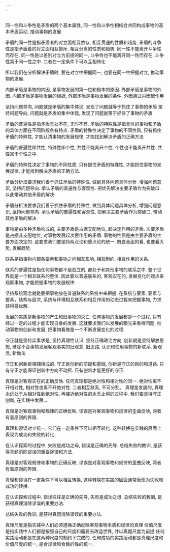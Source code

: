 ```yaml
---
~
---
```


同一性和斗争性是矛盾的两个基本属性, 同一性和斗争性相结合共同构成事物的基本矛盾运动, 推动事物的发展

矛盾的同一性是指矛盾者的对立面相互依存, 相互贯通的性质和趋势, 矛盾的斗争性是指矛盾着的对立面相互排斥, 相互分离的性质和趋势. 同一性不能离开斗争性而存在, 同一性是以差别对立为前提的同一, 斗争性也不能离开同一性而存在, 斗争性寓于同一性之中. 二者在一定条件下可以互相转化

所以我们在分析解决矛盾时, 要在对立中把握同一, 也要在同一中把握对立, 推动事物的发展.

内部矛盾是事物的内因, 是事物发展的第一位和根本的原因. 外部矛盾是事物的外因. 内部矛盾是事物发展的根据, 外部矛盾是事物发展的条件, 外因通过内因起作用

坚持问题导向, 问题就是矛盾的集中体现, 发现了问题就等于抓住了事物的矛盾
坚持问题导向, 问题就是矛盾的集中体现, 发现了问题就等于抓住了事物的矛盾

矛盾的普遍性是指矛盾无处不在, 无时不有. 矛盾的特殊性是指具体的事物和矛盾的具体方面在不同阶段各有特点. 矛盾的特殊性决定了事物的不同性质, 只有抓住矛盾的特殊性, 才能认清事物的发展规律, 才能找到解决矛盾的正确方法

矛盾的普遍性即共性, 特殊性即个性, 共性不能离开个性, 个性也不能离开共性. 共性寓于个性之中.

矛盾的特殊性决定了事物的不同性质, 只有抓住矛盾的特殊性, 才能抓住事物的发展规律, 才能找到解决矛盾的正确方法.

矛盾分析法要求我们善于抓住矛盾的特殊性, 做到具体问题具体分析. 增强问题意识, 坚持问题导向. 承认矛盾的普遍性与客观性. 把优先解决主要矛盾作为突破口. 以此带动其他矛盾的解决

矛盾分析法要求我们善于抓住矛盾的特殊性, 做到具体问题具体分析, 增强问题意识, 坚持问题导向. 承认矛盾的普遍性和客观性, 把解决主要矛盾作为突破口, 带动其他矛盾的解决

事物是由多种矛盾构成的, 主要矛盾是占据支配地位, 起决定作用的矛盾. 次要矛盾是占据非支配地位, 对事物发展起次要作用的矛盾. 事物的性质是由主要矛盾的主要方面决定的. 这要求我们要坚持两点论和重点论的统一, 既要全面的看, 也要看大势, 发展趋势.

联系是指事物内部各要素和事物之间相互影响, 相互制约, 相互作用的关系.

联系的普遍性是指任何事物都不是孤立的, 都处于和其他事物的联系之中. 整个世界就是一个相互联系的整体. 因此要以普遍联系的, 客观实在的, 发展变化的观点来观察事物, 才能把握事物的发展规律.

坚持系统观念就是要把事物放在普遍联系的系统中来把握. 在系统与要素, 要素与要素，结构与层次, 系统与环境相互联系和相互作用的动态过程来把握事物, 力求获得最优解.

发展的实质是新事物的产生和旧事物的灭亡. 任何事物的发展都是一个过程, 只有经过一定的过程才能实现自身的发展. 这就要求我们以发展的眼光来看待问题, 推动事物的创新和发展, 把事物看做是一个不断发展变化的过程.

守正就是坚持实事求是, 坚持真理性认识, 坚持正确政治方向, 创新就是坚持解放思想, 破除不合事物发展客观事实的旧观念, 旧思路, 认识和使用事物的新联系, 新观念, 新做法

守正和创新是相辅相成的. 守正是创新的前提和基础, 创新是守正的目的和道路. 只有守正才能保证创新中方向不动摇. 只有创新才能更好的守正.

真理是对客观实在的正确反映. 任何真理都是绝对性和相对性的同一. 绝对性离不开相对性, 相对性也离不开绝对性. 二者相互联系, 不可分割。
真理是发展的, 真理永远处于从相对性到绝对性, 再接近绝对性的永无止境的过程中.
我们要坚持守正创新, 在实践中发展...

真理是对客观事物和规律的正确反映, 谬误是对客观事物和规律的歪曲反映, 两者有着原则的界限.

真理和谬误对立统一, 它们在一定条件下可以相互转化. 这种转换在实践的层面上表现为成功和失败的转化.

在认识探索的过程中, 失败是成功之母, 错误是正确的先导. 总结失败的教训, 是获得真题消除谬误的重要途径和方法.

真理是对客观规律和事物的正确反映, 谬误是对客观事物和规律的歪曲反映, 两者有着原则的界限.

真理和谬误在一定条件下可以相互转换, 这种转换在实践的层面通常表现为失败和成功的转换.

在认识探索过程中, 错误往往是正确的先导, 失败是成功之母. 总结失败的教训, 是获得真理消除谬误的重要办法.

总结失败的教训, 是获得真题消除谬误的重要办法.

真理尺度是指实践中人们必须遵循正确反映客观事物本质和规律的真理
价值尺度是指实践中人们都是按照自己的尺度和需要去改造世界, 并以真题尺度为前提
任何实践活动都是在这两种尺度的制约下完成的, 任何成功的实践活动都是真理尺度和价值尺度的统一, 是合规律和合目的性的统一.

